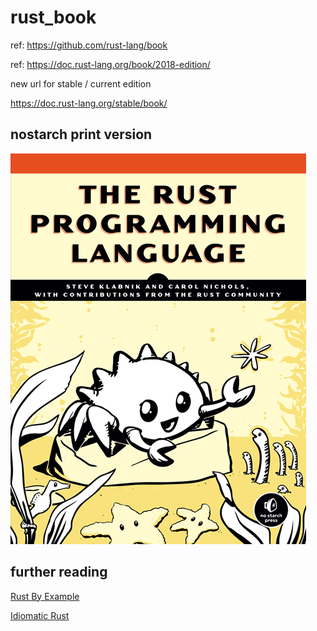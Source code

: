 # rust_book

ref: https://github.com/rust-lang/book

ref: https://doc.rust-lang.org/book/2018-edition/

new url for stable / current edition

https://doc.rust-lang.org/stable/book/

## nostarch print version

![](nostarch_rust.png)

## further reading

[Rust By Example](https://doc.rust-lang.org/stable/rust-by-example/)

[Idiomatic Rust](https://github.com/mre/idiomatic-rust)
